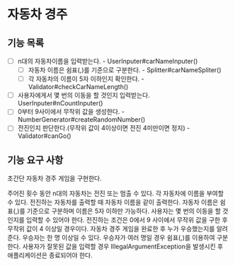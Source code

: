 # 자동차 경주

## 기능 목록

- [ ] n대의 자동차이름을 입력받는다. - UserInputer#carNameInputer()
    - [ ] 자동차 이름은 쉼표(,)를 기준으로 구분한다. - Splitter#carNameSpliter()
    - [ ] 각 자동차의 이름이 5자 이하인지 확인한다. - Validator#checkCarNameLength()
- [ ] 사용자에게서 몇 번의 이동을 할 것인지 입력받는다. UserInputer#nCountInputer()
- [ ] 0부터 9사이에서 무작위 값을 생성한다. - NumberGenerator#createRandomNumber()
- [ ] 전진인지 판단한다.(무작위 값이 4이상이면 전진 4미만이면 정지) - Validator#canGo()

## 기능 요구 사항

초간단 자동차 경주 게임을 구현한다.

주어진 횟수 동안 n대의 자동차는 전진 또는 멈출 수 있다.
각 자동차에 이름을 부여할 수 있다. 전진하는 자동차를 출력할 때 자동차 이름을 같이 출력한다.
자동차 이름은 쉼표(,)를 기준으로 구분하며 이름은 5자 이하만 가능하다.
사용자는 몇 번의 이동을 할 것인지를 입력할 수 있어야 한다.
전진하는 조건은 0에서 9 사이에서 무작위 값을 구한 후 무작위 값이 4 이상일 경우이다.
자동차 경주 게임을 완료한 후 누가 우승했는지를 알려준다. 우승자는 한 명 이상일 수 있다.
우승자가 여러 명일 경우 쉼표(,)를 이용하여 구분한다.
사용자가 잘못된 값을 입력할 경우 IllegalArgumentException을 발생시킨 후 애플리케이션은 종료되어야 한다.